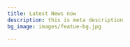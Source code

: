 ```yaml
---
title: Latest News now
description: this is meta description
bg_image: images/featue-bg.jpg

---
```

